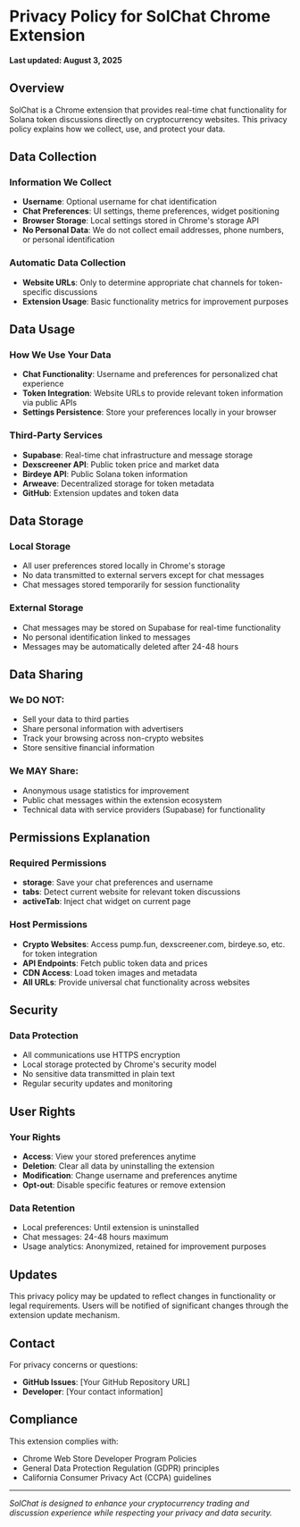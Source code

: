 # Privacy Policy for SolChat Chrome Extension

**Last updated: August 3, 2025**

## Overview
SolChat is a Chrome extension that provides real-time chat functionality for Solana token discussions directly on cryptocurrency websites. This privacy policy explains how we collect, use, and protect your data.

## Data Collection

### Information We Collect
- **Username**: Optional username for chat identification
- **Chat Preferences**: UI settings, theme preferences, widget positioning
- **Browser Storage**: Local settings stored in Chrome's storage API
- **No Personal Data**: We do not collect email addresses, phone numbers, or personal identification

### Automatic Data Collection
- **Website URLs**: Only to determine appropriate chat channels for token-specific discussions
- **Extension Usage**: Basic functionality metrics for improvement purposes

## Data Usage

### How We Use Your Data
- **Chat Functionality**: Username and preferences for personalized chat experience
- **Token Integration**: Website URLs to provide relevant token information via public APIs
- **Settings Persistence**: Store your preferences locally in your browser

### Third-Party Services
- **Supabase**: Real-time chat infrastructure and message storage
- **Dexscreener API**: Public token price and market data
- **Birdeye API**: Public Solana token information
- **Arweave**: Decentralized storage for token metadata
- **GitHub**: Extension updates and token data

## Data Storage

### Local Storage
- All user preferences stored locally in Chrome's storage
- No data transmitted to external servers except for chat messages
- Chat messages stored temporarily for session functionality

### External Storage
- Chat messages may be stored on Supabase for real-time functionality
- No personal identification linked to messages
- Messages may be automatically deleted after 24-48 hours

## Data Sharing

### We DO NOT:
- Sell your data to third parties
- Share personal information with advertisers
- Track your browsing across non-crypto websites
- Store sensitive financial information

### We MAY Share:
- Anonymous usage statistics for improvement
- Public chat messages within the extension ecosystem
- Technical data with service providers (Supabase) for functionality

## Permissions Explanation

### Required Permissions
- **storage**: Save your chat preferences and username
- **tabs**: Detect current website for relevant token discussions
- **activeTab**: Inject chat widget on current page

### Host Permissions
- **Crypto Websites**: Access pump.fun, dexscreener.com, birdeye.so, etc. for token integration
- **API Endpoints**: Fetch public token data and prices
- **CDN Access**: Load token images and metadata
- **All URLs**: Provide universal chat functionality across websites

## Security

### Data Protection
- All communications use HTTPS encryption
- Local storage protected by Chrome's security model
- No sensitive data transmitted in plain text
- Regular security updates and monitoring

## User Rights

### Your Rights
- **Access**: View your stored preferences anytime
- **Deletion**: Clear all data by uninstalling the extension
- **Modification**: Change username and preferences anytime
- **Opt-out**: Disable specific features or remove extension

### Data Retention
- Local preferences: Until extension is uninstalled
- Chat messages: 24-48 hours maximum
- Usage analytics: Anonymized, retained for improvement purposes

## Updates

This privacy policy may be updated to reflect changes in functionality or legal requirements. Users will be notified of significant changes through the extension update mechanism.

## Contact

For privacy concerns or questions:
- **GitHub Issues**: [Your GitHub Repository URL]
- **Developer**: [Your contact information]

## Compliance

This extension complies with:
- Chrome Web Store Developer Program Policies
- General Data Protection Regulation (GDPR) principles
- California Consumer Privacy Act (CCPA) guidelines

---

*SolChat is designed to enhance your cryptocurrency trading and discussion experience while respecting your privacy and data security.*
